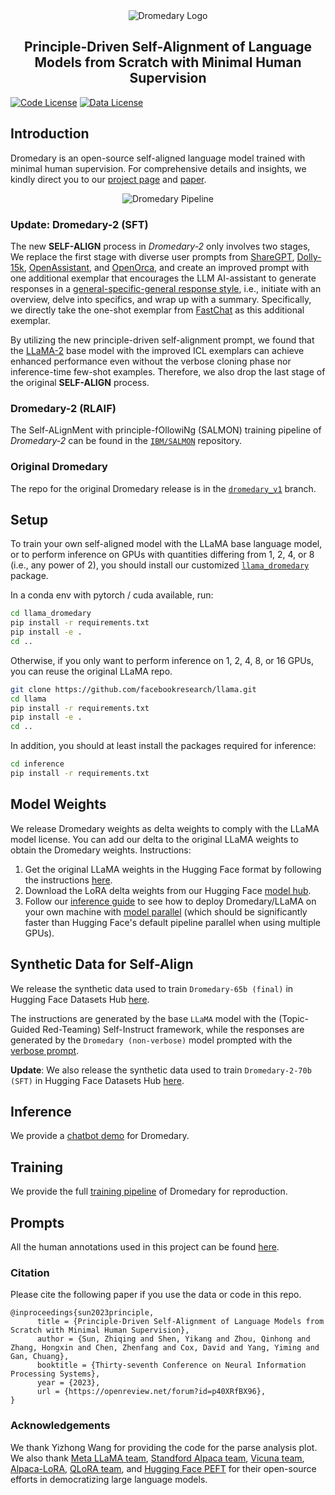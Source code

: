 <div align="center">

<img src="assets/images/dromedary_logo_with_text.svg" alt="Dromedary Logo"/>

</div>

<div align="center">

<!-- # Dromedary -->

## Principle-Driven Self-Alignment of Language Models from Scratch with Minimal Human Supervision

</div>

[![Code License](https://img.shields.io/badge/Code%20License-GPL_3.0-green.svg)](LICENSE)
[![Data License](https://img.shields.io/badge/Data%20License-CC%20By%20NC%204.0-red.svg)](DATA_LICENSE)

## Introduction

Dromedary is an open-source self-aligned language model trained with minimal human supervision.  For comprehensive details and insights, we kindly direct you to our [project page](https://github.com/IBM/Dromedary) and [paper](https://arxiv.org/abs/2305.03047).

<p align="center">

<img src="assets/images/self_align_pipeline.png" alt="Dromedary Pipeline"/>

</p>

### Update: Dromedary-2 (SFT)

The new **SELF-ALIGN** process in *Dromedary-2* only involves two stages, We replace the first stage with diverse user prompts from [ShareGPT](https://huggingface.co/datasets/anon8231489123/ShareGPT_Vicuna_unfiltered), [Dolly-15k](https://huggingface.co/datasets/databricks/databricks-dolly-15k), [OpenAssistant](https://huggingface.co/datasets/OpenAssistant/oasst1), and [OpenOrca](https://huggingface.co/datasets/Open-Orca/OpenOrca), and create an improved prompt with one additional exemplar that encourages the LLM AI-assistant to generate responses in a [general-specific-general response style](https://arxiv.org/abs/2305.15717), i.e., initiate with an overview, delve into specifics, and wrap up with a summary. Specifically, we directly take the one-shot exemplar from [FastChat](https://github.com/lm-sys/FastChat/blob/2855bf974f0973f85adb2bb7a9d075255b353ecf/fastchat/conversation.py\#L31) as this additional exemplar.

By utilizing the new principle-driven self-alignment prompt, we found that the [LLaMA-2](https://arxiv.org/abs/2307.09288) base model with the improved ICL exemplars can achieve enhanced performance even without the verbose cloning phase nor inference-time few-shot examples. Therefore, we also drop the last stage of the original **SELF-ALIGN** process.

### Dromedary-2 (RLAIF)

The Self-ALignMent with principle-fOllowiNg (SALMON) training pipeline of *Dromedary-2* can be found in the [`IBM/SALMON`](https://github.com/IBM/SALMON) repository.

### Original Dromedary

The repo for the original Dromedary release is in the [`dromedary_v1`](https://github.com/IBM/Dromedary/tree/dromedary_v1) branch.

## Setup

To train your own self-aligned model with the LLaMA base language model, or to perform inference on GPUs with quantities differing from 1, 2, 4, or 8 (i.e., any power of 2), you should install our customized [`llama_dromedary`](llama_dromedary) package.

In a conda env with pytorch / cuda available, run:

```bash
cd llama_dromedary
pip install -r requirements.txt
pip install -e .
cd ..
```

Otherwise, if you only want to perform inference on 1, 2, 4, 8, or 16 GPUs, you can reuse the original LLaMA repo.

```bash
git clone https://github.com/facebookresearch/llama.git
cd llama
pip install -r requirements.txt
pip install -e .
cd ..
```

In addition, you should at least install the packages required for inference:

```bash
cd inference
pip install -r requirements.txt
```

## Model Weights

We release Dromedary weights as delta weights to comply with the LLaMA model license. You can add our delta to the original LLaMA weights to obtain the Dromedary weights. Instructions:

1. Get the original LLaMA weights in the Hugging Face format by following the instructions [here](https://huggingface.co/docs/transformers/main/model_doc/llama).
2. Download the LoRA delta weights from our Hugging Face [model hub](https://huggingface.co/zhiqings/dromedary-65b-lora-delta-v0).
3. Follow our [inference guide](inference) to see how to deploy Dromedary/LLaMA on your own machine with [model parallel](https://github.com/facebookresearch/fairscale/tree/main/fairscale/nn/model_parallel) (which should be significantly faster than Hugging Face's default pipeline parallel when using multiple GPUs).

## Synthetic Data for Self-Align

We release the synthetic data used to train `Dromedary-65b (final)` in Hugging Face Datasets Hub [here](https://huggingface.co/datasets/zhiqings/dromedary-65b-verbose-clone-v0).

The instructions are generated by the base `LLaMA` model with the (Topic-Guided Red-Teaming) Self-Instruct framework, while the responses are generated by the `Dromedary (non-verbose)` model prompted with the [verbose prompt](prompts/verbose_dromedary_prompt.txt).

**Update**: We also release the synthetic data used to train `Dromedary-2-70b (SFT)` in Hugging Face Datasets Hub [here](https://huggingface.co/datasets/zhiqings/dromedary-2-70b-v2).

## Inference

We provide a [chatbot demo](inference) for Dromedary.

## Training

We provide the full [training pipeline](training) of Dromedary for reproduction.

## Prompts

All the human annotations used in this project can be found [here](prompts).

### Citation

Please cite the following paper if you use the data or code in this repo.

```
@inproceedings{sun2023principle,
      title = {Principle-Driven Self-Alignment of Language Models from Scratch with Minimal Human Supervision},
      author = {Sun, Zhiqing and Shen, Yikang and Zhou, Qinhong and Zhang, Hongxin and Chen, Zhenfang and Cox, David and Yang, Yiming and Gan, Chuang},
      booktitle = {Thirty-seventh Conference on Neural Information Processing Systems},
      year = {2023},
      url = {https://openreview.net/forum?id=p40XRfBX96},
}
```

### Acknowledgements

We thank Yizhong Wang for providing the code for the parse analysis plot.
We also thank [Meta LLaMA team](https://github.com/facebookresearch/llama), [Standford Alpaca team](https://github.com/tatsu-lab/stanford_alpaca), [Vicuna team](https://github.com/lm-sys/FastChat), [Alpaca-LoRA](https://github.com/tloen/alpaca-lora), [QLoRA team](https://github.com/artidoro/qlora), and [Hugging Face PEFT](https://github.com/huggingface/peft) for their open-source efforts in democratizing large language models.
